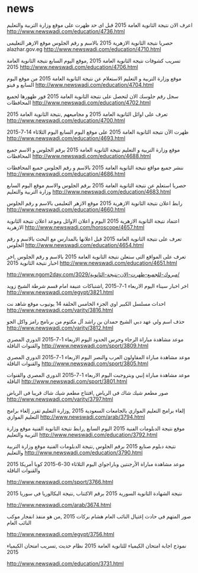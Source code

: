 # news


اعرف الان نتيجة الثانوية العامة 2015 قبل اى حد ظهرت على موقع وزارة التربية والتعليم
http://www.newswadi.com/education/4736.html

حصريا نتيجة الثانوية الازهرية 2015 بالاسم و رقم الجلوس موقع الازهر التعليمى alazhar.gov.eg
http://www.newswadi.com/education/4710.html

تسريب كشوفات نتيجة الثانوية العامة 2015 ,موقع اليوم السابع نتيجة الثانوية العامة 2015
http://www.newswadi.com/education/4706.html

موقع وزارة التربية و التعليم الاستعلام عن نتيجة الثانوية العامة 2015 من موقع اليوم السابع و فيتو
http://www.newswadi.com/education/4704.html

سجل رقم جلوسك الان لتحصل على نتيجة الثانوية العامة 2015 فور ظهورها لجميع المحافظات
http://www.newswadi.com/education/4702.html

تعرف على اوائل الثانوية العامة 2015 و مجاميعهم ,نتيجة الثانوية العامة 2015
http://www.newswadi.com/education/4700.html

ظهرت الآن نتيجة الثانوية العامة 2015 على موقع اليوم السابع اليوم الثلاثاء 14-7-2015
http://www.newswadi.com/education/4693.html

موقع وزارة التربية و التعليم نتيجة الثانوية العامة 2015 برقم الجلوس و الاسم جميع المحافظات
http://www.newswadi.com/education/4688.html

ننشر جميع مواقع نتيجة الثانوية العامة 2015 بالاسم و رقم الجلوس جميع المحافظات
http://www.newswadi.com/education/4686.html

حصريا استعلم عن نتيجة الثانوية العامة 2015 برقم الجلوس والاسم موقع اليوم السابع وزارة التربية والتعليم
http://www.newswadi.com/education/4683.html

رابط اعلان نتيجة الثانوية الازهرية 2015 موقع الازهر التعليمى بالاسم و رقم الجلوس
http://www.newswadi.com/education/4660.html

اعتماد نتيجة الثانوية الازهرية 2015 اليوم و اعلان الاوائل وموعد اعلان نتيجة الثانوية الازهرية
http://www.newswadi.com/horoscope/4657.html

تعرف على نتيجة الثانوية العامة 2015 قبل اعلانها بالمدارس مع البحث بالاسم و رقم الجلوس
http://www.newswadi.com/education/4654.html

تعرف على المواقع التى ستعلن نتيجة الثانوية العامة 2015 بالاسم و رقم الجلوس ,اخر اخبار نتيجة الثانوية 2015
http://www.newswadi.com/education/4651.html

http://www.ngom2day.com/3029/مبروك-للجميع-ظهرت-الان-نتيجة-الثانوية/


اخر اخبار سيناء اليوم الاربعاء 1-7-2015 ,اشتباكات عنيفة امام قسم شرطة الشيخ زويد
http://www.newswadi.com/egypt/3821.html

احداث مسلسل الكبير اوي الجزء الخامس الحلقة 14 يوتيوب موقع شاهد نت
http://www.newswadi.com/varity/3816.html

حذف اسم ولي عهد دبي الشيخ حمدان بن راشد آل مكتوم من برنامج رامز واكل الجو
http://www.newswadi.com/varity/3812.html

موعد مشاهدة مباراة الرجاء وحرس الحدود اليوم الاربعاء 1-7-2015 الدوري المصري والقنوات الناقلة
http://www.newswadi.com/sport/3809.html

موعد مشاهدة مباراة المقاولون العرب والنصر اليوم الاربعاء 1-7-2015 الدوري المصري والقنوات الناقلة
http://www.newswadi.com/sport/3805.html

موعد مشاهدة مباراة إنبي وبتروجيت اليوم الاربعاء 1-7-2015 الدوري المصري والقنوات الناقلة
http://www.newswadi.com/sport/3801.html

صور مطعم شيك شاك فى الرياض ,افتتاح مطعم شيك شاك قريبا فى الرياض
http://www.newswadi.com/varity/3797.html

إلغاء برامج التعليم الموازي بالجامعات السعودية 2015 ,وزارة التعليم تقرر إلغاء برامج التعليم الموازي
http://www.newswadi.com/arab/3794.html

موقع نتيجة الدبلومات الفنية 2015 اليوم السابع ,رابط نتيجة الثانوية الفنية موقع وزارة التربية والتعليم
http://www.newswadi.com/education/3792.html

نتيجة دبلوم صنايع 2015 برقم الجلوس ,نتيجة الدبلومات الفنية موقع وزارة التربية والتعليم
http://www.newswadi.com/education/3790.html


موعد مشاهدة مباراة الأرجنتين وباراجواي اليوم الثلاثاء 30-6-2015 كوبا أمريكا 2015 والقنوات الناقلة

http://www.newswadi.com/sport/3766.html

نتيجة الشهادة الثانوية السورية 2015 برقم الاكتتاب ,نتيجة البكالوريا فى سوريا 2015

http://www.newswadi.com/arab/3674.html

صور المتهم فى حادث إغتيال النائب العام هشام بركات 2015 ,من هو منفذ انفجار موكب النائب العام

http://www.newswadi.com/egypt/3756.html

نموذج اجابة امتحان الكيمياء للثانوية العامة 2015 نظام حديث ,تسريب امتحان الكيمياء 2015

http://www.newswadi.com/education/3731.html


